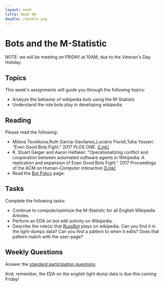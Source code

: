 ```yaml
---
layout: week
title: Week 00
doodle: /doodle.png
---
```


# Bots and the M-Statistic

NOTE: we will be meeting on FRIDAY at 10AM, due to the Veteran's Day Holiday.

## Topics

This week's assignments will guide you through the following topics:
* Analyze the behavior of wikipedia bots using the M-Statistic
* Understand the role bots play in developing wikipedia

## Reading

Please read the following:
* Milena Tsvetkova,Ruth García-Gavilanes,Luciano Floridi,Taha
  Yasseri. "Even Good Bots Fight." 2017 PLOS
  ONE. [[Link]](https://arxiv.org/abs/1609.04285)
* R. Stuart Geiger and Aaron Halfaker. "Operationalizing conflict and
  cooperation between automated software agents in Wikipedia: A
  replication and expansion of Even Good Bots Fight." 2017 Proceedings
  of the ACM on Human-Computer
  Interaction
  [[Link]](https://upload.wikimedia.org/wikipedia/commons/f/f4/Operationalizing-conflict-bots-wikipedia-cscw-preprint.pdf)
* Read the [Bot
  Policy](https://en.wikipedia.org/wiki/Wikipedia_talk:Bot_policy)
  page.
  
## Tasks

Complete the following tasks:
* Continue to compute/optimize the M-Statistic for all English Wikipedia Articles.
* Perform an EDA on bot edit activity on Wikipedia.
* Describe the role(s) that
  [RussBot](https://en.wikipedia.org/w/index.php?title=User:RussBot&oldid=900825150)
  plays on wikipedia. Can you find it in the light-dumps data? Can you
  find a pattern to when it edits? Does that pattern match with the user-page?
  
## Weekly Questions

Answer the [standard participation
questions](https://dsc-capstone.github.io/assignments/quarter-1-participation/)

And, remember, the EDA on the english light dump data is due this
coming Friday!
